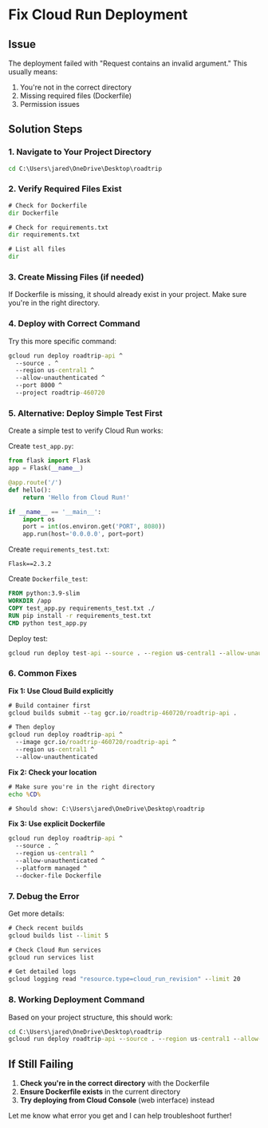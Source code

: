 # Fix Cloud Run Deployment

## Issue
The deployment failed with "Request contains an invalid argument." This usually means:
1. You're not in the correct directory
2. Missing required files (Dockerfile)
3. Permission issues

## Solution Steps

### 1. Navigate to Your Project Directory
```cmd
cd C:\Users\jared\OneDrive\Desktop\roadtrip
```

### 2. Verify Required Files Exist
```cmd
# Check for Dockerfile
dir Dockerfile

# Check for requirements.txt
dir requirements.txt

# List all files
dir
```

### 3. Create Missing Files (if needed)

If Dockerfile is missing, it should already exist in your project. Make sure you're in the right directory.

### 4. Deploy with Correct Command

Try this more specific command:
```cmd
gcloud run deploy roadtrip-api ^
  --source . ^
  --region us-central1 ^
  --allow-unauthenticated ^
  --port 8000 ^
  --project roadtrip-460720
```

### 5. Alternative: Deploy Simple Test First

Create a simple test to verify Cloud Run works:

Create `test_app.py`:
```python
from flask import Flask
app = Flask(__name__)

@app.route('/')
def hello():
    return 'Hello from Cloud Run!'

if __name__ == '__main__':
    import os
    port = int(os.environ.get('PORT', 8080))
    app.run(host='0.0.0.0', port=port)
```

Create `requirements_test.txt`:
```
Flask==2.3.2
```

Create `Dockerfile_test`:
```dockerfile
FROM python:3.9-slim
WORKDIR /app
COPY test_app.py requirements_test.txt ./
RUN pip install -r requirements_test.txt
CMD python test_app.py
```

Deploy test:
```cmd
gcloud run deploy test-api --source . --region us-central1 --allow-unauthenticated
```

### 6. Common Fixes

**Fix 1: Use Cloud Build explicitly**
```cmd
# Build container first
gcloud builds submit --tag gcr.io/roadtrip-460720/roadtrip-api .

# Then deploy
gcloud run deploy roadtrip-api ^
  --image gcr.io/roadtrip-460720/roadtrip-api ^
  --region us-central1 ^
  --allow-unauthenticated
```

**Fix 2: Check your location**
```cmd
# Make sure you're in the right directory
echo %CD%

# Should show: C:\Users\jared\OneDrive\Desktop\roadtrip
```

**Fix 3: Use explicit Dockerfile**
```cmd
gcloud run deploy roadtrip-api ^
  --source . ^
  --region us-central1 ^
  --allow-unauthenticated ^
  --platform managed ^
  --docker-file Dockerfile
```

### 7. Debug the Error

Get more details:
```cmd
# Check recent builds
gcloud builds list --limit 5

# Check Cloud Run services
gcloud run services list

# Get detailed logs
gcloud logging read "resource.type=cloud_run_revision" --limit 20
```

### 8. Working Deployment Command

Based on your project structure, this should work:
```cmd
cd C:\Users\jared\OneDrive\Desktop\roadtrip
gcloud run deploy roadtrip-api --source . --region us-central1 --allow-unauthenticated --port 8000 --memory 2Gi --project roadtrip-460720
```

## If Still Failing

1. **Check you're in the correct directory** with the Dockerfile
2. **Ensure Dockerfile exists** in the current directory
3. **Try deploying from Cloud Console** (web interface) instead

Let me know what error you get and I can help troubleshoot further!